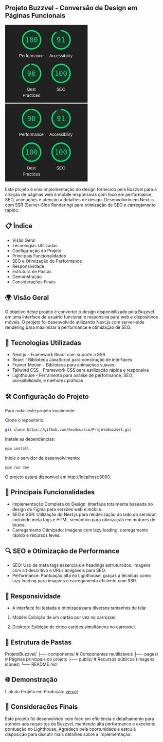 ## Projeto Buzzvel - Conversão de Design em Páginas Funcionais

![LighthouseDesktop](./public/lighthouse-desktop.png)
![LighthouseMobile](./public/lighthouse-mobile.png)

Este projeto é uma implementação do design fornecido pela Buzzvel para a criação de páginas web e mobile responsivas com foco em performance, SEO, animações e atenção a detalhes de design. Desenvolvido em Next.js com SSR (Server-Side Rendering) para otimização de SEO e carregamento rápido.

## 📋 Índice

* Visão Geral
* Tecnologias Utilizadas
* Configuração do Projeto
* Principais Funcionalidades
* SEO e Otimização de Performance
* Responsividade
* Estrutura de Pastas
* Demonstração
* Considerações Finais

## 🌍 Visão Geral

O objetivo deste projeto é converter o design disponibilizado pela Buzzvel em uma interface de usuário funcional e responsiva para web e dispositivos móveis. O projeto foi desenvolvido utilizando Next.js com server-side rendering para maximizar a performance e otimização de SEO.

## 🚀 Tecnologias Utilizadas

* Next.js - Framework React com suporte a SSR
* React - Biblioteca JavaScript para construção de interfaces
* Framer Motion - Biblioteca para animações suaves
* Tailwind CSS - Framework CSS para estilização rápida e responsiva
* Lighthouse - Ferramenta para análise de performance, SEO, acessibilidade, e melhores práticas

## 🛠️ Configuração do Projeto

Para rodar este projeto localmente:

Clone o repositório:

``` bash
git clone https://github.com/SeuUsuario/ProjetoBuzzvel.git
```

Instale as dependências:

``` bash
npm install
```

Inicie o servidor de desenvolvimento:

``` bash
npm run dev
```

O projeto estará disponível em http://localhost:3000.

## 🎯 Principais Funcionalidades

* Implementação Completa do Design: Interface totalmente baseada no design do Figma para versões web e mobile.
* SEO e SSR: Utilização do Next.js para renderização do lado do servidor, incluindo meta tags e HTML semântico para otimização em motores de busca.
* Carregamento Otimizado: Imagens com lazy loading, carregamento rápido e recursos leves.

## 🔍 SEO e Otimização de Performance

* SEO: Uso de meta tags essenciais e headings estruturados. Imagens com alt descritivo e URLs amigáveis para SEO.
* Performance: Pontuação alta no Lighthouse, graças a técnicas como lazy loading para imagens e carregamento eficiente com SSR.

## 📱 Responsividade

* A interface foi testada e otimizada para diversos tamanhos de tela:

1. Mobile: Exibição de um cartão por vez no carrossel.

2. Desktop: Exibição de cinco cartões simultâneos no carrossel.

## 📂 Estrutura de Pastas

ProjetoBuzzvel/
├── components/       # Componentes reutilizáveis
├── pages/            # Páginas principais do projeto
├── public/           # Recursos públicos (imagens, ícones)
└── README.md

## 🌐 Demonstração

Link do Projeto em Produção: [vercel](https://buzzvel-five.vercel.app/)

## 📝 Considerações Finais

Este projeto foi desenvolvido com foco em eficiência e detalhamento para atender aos requisitos da Buzzvel, mantendo alta performance e excelente pontuação no Lighthouse. Agradeço pela oportunidade e estou à disposição para discutir mais detalhes sobre a implementação.
